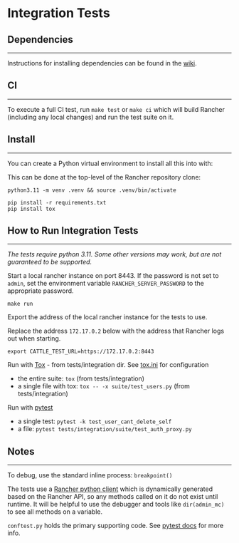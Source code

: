 # Integration Tests

## Dependencies

---

Instructions for installing dependencies can be found in the [wiki](https://github.com/rancher/rancher/wiki/Setting-Up-Rancher-Development-Environment).

## CI

---

To execute a full CI test, run `make test` or `make ci` which will build Rancher (including any local changes) and run the test suite on it.

## Install

---

You can create a Python virtual environment to install all this into with:

This can be done at the top-level of the Rancher repository clone:

```
python3.11 -m venv .venv && source .venv/bin/activate
```

```
pip install -r requirements.txt
pip install tox
```

## How to Run Integration Tests

---

*The tests require python 3.11. Some other versions may work, but are not guaranteed to be supported.*

Start a local rancher instance on port 8443. If the password is not set to `admin`, set the environment variable `RANCHER_SERVER_PASSWORD` to the appropriate password.

```
make run
```

Export the address of the local rancher instance for the tests to use.

Replace the address `172.17.0.2` below with the address that Rancher logs out when starting.

```
export CATTLE_TEST_URL=https://172.17.0.2:8443
```

Run with [Tox](https://tox.wiki/en/4.11.0/) - from tests/integration dir. See [tox.ini](./tox.ini) for configuration

* the entire suite: `tox` (from tests/integration)
* a single file with tox: `tox -- -x suite/test_users.py` (from tests/integration)

Run with [pytest](https://docs.pytest.org/en/7.4.x/)

* a single test: `pytest -k test_user_cant_delete_self`
* a file: `pytest tests/integration/suite/test_auth_proxy.py`


## Notes

---

To debug, use the standard inline process: `breakpoint()`

The tests use a [Rancher python client](https://github.com/rancher/client-python) which is dynamically generated based on the Rancher API, so any methods called on it do not exist until runtime.
It will be helpful to use the debugger and tools like `dir(admin_mc)` to see all methods on a variable.

`conftest.py` holds the primary supporting code. See [pytest docs](https://docs.pytest.org) for more info.
